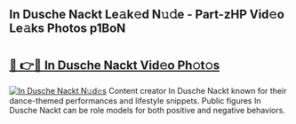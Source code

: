 ## In Dusche Nackt Le𝚊k𝚎d N𝚞𝚍e - Part-zHP Vid𝚎o Le𝚊ks Photos p1BoN

# <h2><a href="http://fb5j6es.evod.top/?m=In+Dusche+Nackt">🔗 👉🔴 In Dusche Nackt Vid𝚎o Ph𝚘t𝚘s</a></h2>

[![In Dusche Nackt N𝚞d𝚎s](https://i.imgur.com/8V9OHl7.gif)](http://fb5j6es.evod.top/?m=In+Dusche+Nackt)
Content creator In Dusche Nackt known for their dance-themed performances and lifestyle snippets. Public figures In Dusche Nackt can be role models for both positive and negative behaviors. 
